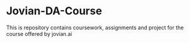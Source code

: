 # Jovian-DA-Course
This is repository contains coursework, assignments and project for the course offered by jovian.ai
